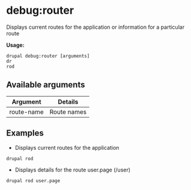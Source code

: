 # debug:router
Displays current routes for the application or information for a particular route

**Usage:**
```
drupal debug:router [arguments]
dr
rod
```

## Available arguments
Argument | Details
---------|-------------
route-name | Route names

## Examples
* Displays current routes for the application
```
drupal rod
```
* Displays details for the route user.page (/user)
```
drupal rod user.page
```
